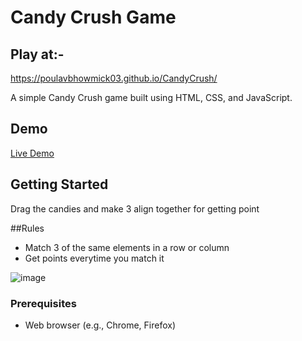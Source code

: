# Candy Crush Game
## Play at:-

https://poulavbhowmick03.github.io/CandyCrush/

A simple Candy Crush game built using HTML, CSS, and JavaScript.

## Demo

[Live Demo](https://example.com/candy-crush-demo)

## Getting Started
Drag the candies and make 3 align together for getting point 

##Rules
- Match 3 of the same elements in a row or column
- Get points everytime you match it


![image](https://github.com/PoulavBhowmick03/CandyCrush/assets/133862694/0c922c70-4491-49e2-8f08-a94893fcf7b8)

### Prerequisites

- Web browser (e.g., Chrome, Firefox)
